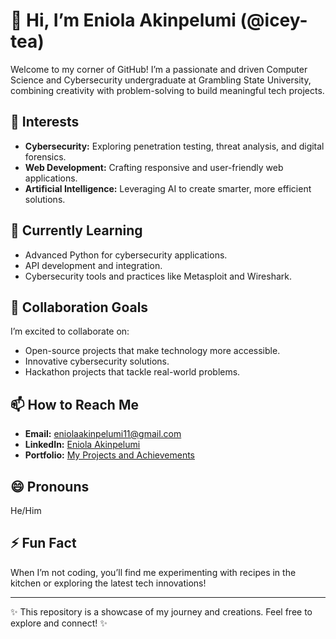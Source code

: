 # 👋 Hi, I’m Eniola Akinpelumi (@icey-tea)  

Welcome to my corner of GitHub! I’m a passionate and driven Computer Science and Cybersecurity undergraduate at Grambling State University, combining creativity with problem-solving to build meaningful tech projects.  

## 👀 Interests  
- **Cybersecurity:** Exploring penetration testing, threat analysis, and digital forensics.  
- **Web Development:** Crafting responsive and user-friendly web applications.  
- **Artificial Intelligence:** Leveraging AI to create smarter, more efficient solutions.  

## 🌱 Currently Learning  
- Advanced Python for cybersecurity applications.  
- API development and integration.  
- Cybersecurity tools and practices like Metasploit and Wireshark.  

## 💞️ Collaboration Goals  
I’m excited to collaborate on:  
- Open-source projects that make technology more accessible.  
- Innovative cybersecurity solutions.  
- Hackathon projects that tackle real-world problems.  

## 📫 How to Reach Me  
- **Email:** [eniolaakinpelumi11@gmail.com](mailto:eniolaakinpelumi11@gmail.com)  
- **LinkedIn:** [Eniola Akinpelumi](https://www.linkedin.com/in/eniola-akinpelumi-20259a324)  
- **Portfolio:** [My Projects and Achievements](https://eniolaakinpelumi.netlify.app/)  

## 😄 Pronouns  
He/Him  

## ⚡ Fun Fact  
When I’m not coding, you’ll find me experimenting with recipes in the kitchen or exploring the latest tech innovations!  

---

✨ This repository is a showcase of my journey and creations. Feel free to explore and connect! ✨  
